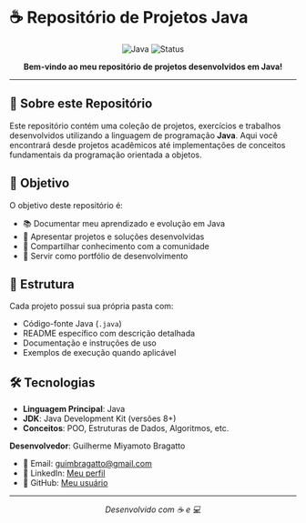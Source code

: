 # ☕ Repositório de Projetos Java

<div align="center">

![Java](https://img.shields.io/badge/Java-ED8B00?style=for-the-badge&logo=openjdk&logoColor=white)
![Status](https://img.shields.io/badge/Status-Ativo-success?style=for-the-badge)

**Bem-vindo ao meu repositório de projetos desenvolvidos em Java!**

</div>

---

## 📌 Sobre este Repositório

Este repositório contém uma coleção de projetos, exercícios e trabalhos desenvolvidos utilizando a linguagem de programação **Java**. Aqui você encontrará desde projetos acadêmicos até implementações de conceitos fundamentais da programação orientada a objetos.

## 🎯 Objetivo

O objetivo deste repositório é:

- 📚 Documentar meu aprendizado e evolução em Java
- 💼 Apresentar projetos e soluções desenvolvidas
- 🔄 Compartilhar conhecimento com a comunidade
- 🚀 Servir como portfólio de desenvolvimento

## 📂 Estrutura

Cada projeto possui sua própria pasta com:

- Código-fonte Java (`.java`)
- README específico com descrição detalhada
- Documentação e instruções de uso
- Exemplos de execução quando aplicável

## 🛠️ Tecnologias

- **Linguagem Principal**: Java
- **JDK**: Java Development Kit (versões 8+)
- **Conceitos**: POO, Estruturas de Dados, Algoritmos, etc.


**Desenvolvedor**: Guilherme Miyamoto Bragatto

- 📧 Email: guimbragatto@gmail.com
- 💼 LinkedIn: [Meu perfil](https://www.linkedin.com/in/guilherme-miyamoto-bragatto-2102b4355)
- 🐙 GitHub: [Meu usuário](https://github.com/bragatto-tec)

---

<div align="center">

*Desenvolvido com ☕ e 💻*

</div>
